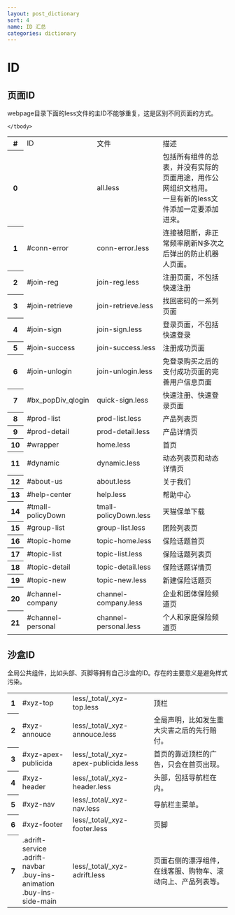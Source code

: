 ```yaml
---
layout: post_dictionary
sort: 4
name: ID 汇总
categories: dictionary
---
```


# ID

## 页面ID
webpage目录下面的less文件的主ID不能够重复，这是区别不同页面的方式。

<table cellspacing="0" cellpadding="0">
    <tbody>
        <tr>
            <th>#</th>
            <td>ID</td>
            <td>文件</td>
            <td>描述</td>
        </tr>
        <tr>
            <th>0</th>
            <td></td>
            <td>all.less</td>
            <td>包括所有组件的总表，并没有实际的页面用途，用作公网组织文档用。<br>
            一旦有新的less文件添加一定要添加进来。</td>
        </tr>
        <tr>
            <th>1</th>
            <td>#conn-error</td>
            <td>conn-error.less</td>
            <td>连接被阻断，非正常频率刷新N多次之后弹出的防止机器人页面。</td>
        </tr>
        <tr>
            <th>2</th>
            <td>#join-reg</td>
            <td>join-reg.less</td>
            <td>注册页面，不包括快速注册</td>
        </tr>
        <tr>
            <th>3</th>
            <td>#join-retrieve</td>
            <td>join-retrieve.less</td>
            <td>找回密码的一系列页面</td>
        </tr>
        <tr>
            <th>4</th>
            <td>#join-sign</td>
            <td>join-sign.less</td>
            <td>登录页面，不包括快速登录</td>
        </tr>
        <tr>
            <th>5</th>
            <td>#join-success</td>
            <td>join-success.less</td>
            <td>注册成功页面</td>
        </tr>
        <tr>
            <th>6</th>
            <td>#join-unlogin</td>
            <td>join-unlogin.less</td>
            <td>免登录购买之后的支付成功页面的完善用户信息页面</td>
        </tr>
        <tr>
            <th>7</th>
            <td>#bx_popDiv_qlogin</td>
            <td>quick-sign.less</td>
            <td>快速注册、快速登录页面</td>
        </tr>
        <tr>
            <th>8</th>
            <td>#prod-list</td>
            <td>prod-list.less</td>
            <td>产品列表页</td>
        </tr>
        <tr>
            <th>9</th>
            <td>#prod-detail</td>
            <td>prod-detail.less</td>
            <td>产品详情页</td>
        </tr>
        <tr>
            <th>10</th>
            <td>#wrapper</td>
            <td>home.less</td>
            <td>首页</td>
        </tr>
        <tr>
            <th>11</th>
            <td>#dynamic</td>
            <td>dynamic.less</td>
            <td>动态列表页和动态详情页</td>
        </tr>
        <tr>
            <th>12</th>
            <td>#about-us</td>
            <td>about.less</td>
            <td>关于我们</td>
        </tr>
        <tr>
            <th>13</th>
            <td>#help-center</td>
            <td>help.less</td>
            <td>帮助中心</td>
        </tr>
        <tr>
            <th>14</th>
            <td>#tmall-policyDown</td>
            <td>tmall-policyDown.less</td>
            <td>天猫保单下载</td>
        </tr>
        <tr>
            <th>15</th>
            <td>#group-list</td>
            <td>group-list.less</td>
            <td>团险列表页</td>
        </tr>
        <tr>
            <th>16</th>
            <td>#topic-home</td>
            <td>topic-home.less</td>
            <td>保险话题首页</td>
        </tr>
        <tr>
            <th>17</th>
            <td>#topic-list</td>
            <td>topic-list.less</td>
            <td>保险话题列表页</td>
        </tr>
        <tr>
            <th>18</th>
            <td>#topic-detail</td>
            <td>topic-detail.less</td>
            <td>保险话题详情页</td>
        </tr>
        <tr>
            <th>19</th>
            <td>#topic-new</td>
            <td>topic-new.less</td>
            <td>新建保险话题页</td>
        </tr>
        <tr>
            <th>20</th>
            <td>#channel-company</td>
            <td>channel-company.less</td>
            <td>企业和团体保险频道页</td>
        </tr>
        <tr>
            <th>21</th>
            <td>#channel-personal</td>
            <td>channel-personal.less</td>
            <td>个人和家庭保险频道页</td>
        </tr>

    </tbody>
</table>


## 沙盒ID
全局公共组件，比如头部、页脚等拥有自己沙盒的ID。存在的主要意义是避免样式污染。

<table cellspacing="0" cellpadding="0">
    <tbody>
        <tr>
            <th>1</th>
            <td>#xyz-top</td>
            <td>less/_total/_xyz-top.less</td>
            <td>顶栏</td>
        </tr>
        <tr>
            <th>2</th>
            <td>#xyz-annouce</td>
            <td>less/_total/_xyz-annouce.less</td>
            <td>全局声明，比如发生重大灾害之后的先行赔付。</td>
        </tr>
        <tr>
            <th>3</th>
            <td>#xyz-apex-publicida</td>
            <td>less/_total/_xyz-apex-publicida.less</td>
            <td>首页的靠近顶栏的广告，只会在首页出现。</td>
        </tr>
        <tr>
            <th>4</th>
            <td>#xyz-header</td>
            <td>less/_total/_xyz-header.less</td>
            <td>头部，包括导航栏在内。</td>
        </tr>
        <tr>
            <th>5</th>
            <td>#xyz-nav</td>
            <td>less/_total/_xyz-nav.less</td>
            <td>导航栏主菜单。</td>
        </tr>
        <tr>
            <th>6</th>
            <td>#xyz-footer</td>
            <td>less/_total/_xyz-footer.less</td>
            <td>页脚</td>
        </tr>
        <tr>
            <th>7</th>
            <td>
                .adrift-service <br>
                .adrift-navbar <br>
                .buy-ins-animation <br>
                .buy-ins-side-main 
            </td>
            <td>less/_total/_xyz-adrift.less</td>
            <td>页面右侧的漂浮组件，在线客服、购物车、滚动向上、产品列表等。</td>
        </tr>
    </tbody>
</table>